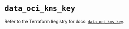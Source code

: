 # `data_oci_kms_key`

Refer to the Terraform Registry for docs: [`data_oci_kms_key`](https://registry.terraform.io/providers/hashicorp/oci/7.19.0/docs/data-sources/kms_key).
